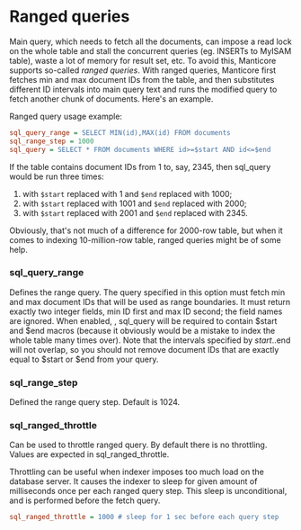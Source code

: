 # Ranged queries 


Main query, which needs to fetch all the documents, can impose a read lock on the whole table and stall the concurrent queries (eg. INSERTs to MyISAM table), waste a lot of memory for result set, etc. To avoid this, Manticore supports so-called *ranged queries*. With ranged queries, Manticore first fetches min and max document IDs from the table, and then substitutes different ID intervals into main query text and runs the modified query to fetch another chunk of documents. Here's an example.

Ranged query usage example:

```ini
sql_query_range = SELECT MIN(id),MAX(id) FROM documents
sql_range_step = 1000
sql_query = SELECT * FROM documents WHERE id>=$start AND id<=$end
```

If the table contains document IDs from 1 to, say, 2345, then sql\_query would be run three times:

1.  with `$start` replaced with 1 and `$end` replaced with 1000;
2.  with `$start` replaced with 1001 and `$end` replaced with 2000;
3.  with `$start` replaced with 2001 and `$end` replaced with 2345.

Obviously, that's not much of a difference for 2000-row table, but when it comes to indexing 10-million-row  table, ranged queries might be of some help.

### sql_query_range

Defines the range query. The query specified in this option must fetch min and max document IDs that will be used as range boundaries. It must return exactly two integer fields, min ID first and max ID second; the field names are ignored. When enabled, , sql_query will be required to contain $start and $end macros (because it obviously would be a mistake to index the whole table many times over). Note that the intervals specified by $start..$end will not overlap, so you should not remove document IDs that are exactly equal to $start or $end from your query. 
 
### sql_range_step

Defined the range query step. Default is 1024.

### sql_ranged_throttle

Can be used to throttle ranged query. By default there is no throttling. Values are expected in sql_ranged_throttle.

Throttling can be useful when indexer imposes too much load on the database server. It causes the indexer to sleep for given amount of milliseconds once per each ranged query step. This sleep is unconditional, and is performed before the fetch query.

```ini
sql_ranged_throttle = 1000 # sleep for 1 sec before each query step
```